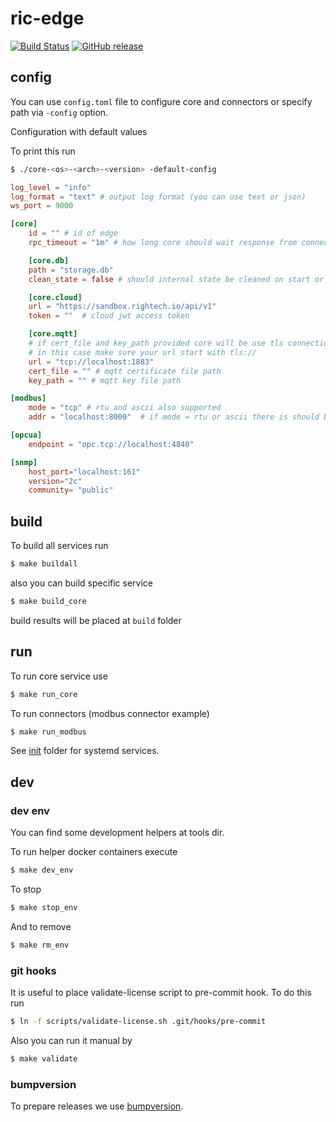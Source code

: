 # ric-edge

[![Build Status](https://cloud.drone.io/api/badges/Rightech/ric-edge/status.svg?ref=refs/tags/v0.2.0)](https://cloud.drone.io/Rightech/ric-edge)
[![GitHub release](https://img.shields.io/github/v/release/Rightech/ric-edge?include_prereleases)](https://github.com/Rightech/ric-edge/releases/tag/v0.2.0)

## config

You can use `config.toml` file to configure core and connectors or specify path via `-config` option.

Configuration with default values

To print this run

```bash
$ ./core-<os>-<arch>-<version> -default-config
```

```toml
log_level = "info"
log_format = "text" # output log format (you can use text or json)
ws_port = 9000

[core]
    id = "" # id of edge
    rpc_timeout = "1m" # how long core should wait response from connector before return timeout error

    [core.db]
    path = "storage.db"
    clean_state = false # should internal state be cleaned on start or not

    [core.cloud]
    url = "https://sandbox.rightech.io/api/v1"
    token = ""  # cloud jwt access token

    [core.mqtt]
    # if cert_file and key_path provided core will be use tls connection
    # in this case make sure your url start with tls://
    url = "tcp://localhost:1883"
    cert_file = "" # mqtt certificate file path
    key_path = "" # mqtt key file path

[modbus]
    mode = "tcp" # rtu and ascii also supported
    addr = "localhost:8000"  # if mode = rtu or ascii there is should be path

[opcua]
    endpoint = "opc.tcp://localhost:4840"

[snmp]
    host_port="localhost:161"
    version="2c"
    community= "public"
```

## build

To build all services run

```bash
$ make buildall
```

also you can build specific service

```bash
$ make build_core
```

build results will be placed at `build` folder

## run

To run core service use

```bash
$ make run_core
```

To run connectors (modbus connector example)

```bash
$ make run_modbus
```

See [init](/init) folder for systemd services.

## dev

### dev env

You can find some development helpers at tools dir.

To run helper docker containers execute

```bash
$ make dev_env
```

To stop

```bash
$ make stop_env
```

And to remove

```bash
$ make rm_env
```

### git hooks

It is useful to place validate-license script to pre-commit hook. To do this run

```bash
$ ln -f scripts/validate-license.sh .git/hooks/pre-commit
```

Also you can run it manual by

```bash
$ make validate
```

### bumpversion

To prepare releases we use [bumpversion](https://pypi.org/project/bumpversion).
